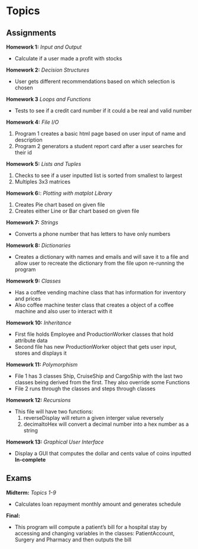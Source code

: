 # Topics
## Assignments
**Homework 1:** *Input and Output*
* Calculate if a user made a profit with stocks

**Homework 2:** *Decision Structures*
* User gets different recommendations based on which selection is chosen

**Homework 3** *Loops and Functions*
* Tests to see if a credit card number if it could a be real and valid number

**Homework 4:** *File I/O*
1. Program 1 creates a basic html page based on user input of name and description
2. Program 2 generators a student report card after a user searches for their id

**Homework 5:** *Lists and Tuples*
1. Checks to see if a user inputted list is sorted from smallest to largest
2. Multiples 3x3 matrices

**Homework 6:**: *Plotting with matplot Library*
1. Creates Pie chart based on given file
2. Creates either Line or Bar chart based on given file

**Homework 7:** *Strings*
* Converts a phone number that has letters to have only numbers

**Homework 8:** *Dictionaries*
* Creates a dictionary with names and emails and will save it to a file and allow user to recreate the dictionary from the file upon re-running the program

**Homework 9:** *Classes*
* Has a coffee vending machine class that has information for inventory and prices
* Also coffee machine tester class that creates a object of a coffee machine and also user to interact with it

**Homework 10:** *Inheritance*
* First file holds Employee and ProductionWorker classes that hold attribute data
* Second file has new ProductionWorker object that gets user input, stores and displays it

**Homework 11:** *Polymorphism*
* File 1 has 3 classes Ship, CruiseShip and CargoShip with the last two classes being derived from the first. They also override some Functions
* File 2 runs through the classes and steps through classes

**Homework 12:** *Recursions*
* This file will have two functions:
  1. reverseDisplay will return a given interger value reversely
  2. decimaltoHex will convert a decimal number into a hex number as a string

**Homework 13:** *Graphical User Interface*
* Display a GUI that computes the dollar and cents value of coins inputted **In-complete**


## Exams
**Midterm:** *Topics 1-9*
* Calculates loan repayment monthly amount and generates schedule

**Final:**
* This program will compute a patient’s bill for a hospital stay by accessing and changing variables in the classes: PatientAccount, Surgery and Pharmacy and then outputs the bill
